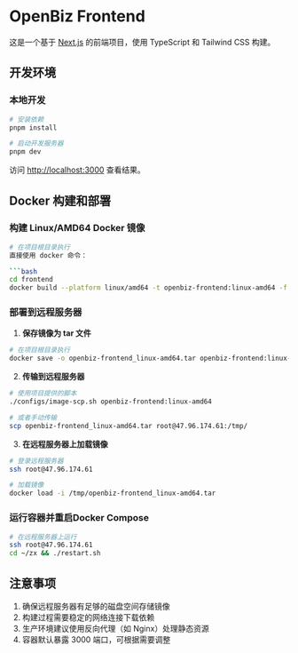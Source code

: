 # OpenBiz Frontend

这是一个基于 [Next.js](https://nextjs.org) 的前端项目，使用 TypeScript 和 Tailwind CSS 构建。

## 开发环境

### 本地开发

```bash
# 安装依赖
pnpm install

# 启动开发服务器
pnpm dev
```

访问 [http://localhost:3000](http://localhost:3000) 查看结果。

## Docker 构建和部署

### 构建 Linux/AMD64 Docker 镜像

```bash
# 在项目根目录执行
直接使用 docker 命令：

```bash
cd frontend
docker build --platform linux/amd64 -t openbiz-frontend:linux-amd64 -f Dockerfile .
```

### 部署到远程服务器

1. **保存镜像为 tar 文件**
```bash
# 在项目根目录执行
docker save -o openbiz-frontend_linux-amd64.tar openbiz-frontend:linux-amd64
```

2. **传输到远程服务器**
```bash
# 使用项目提供的脚本
./configs/image-scp.sh openbiz-frontend:linux-amd64

# 或者手动传输
scp openbiz-frontend_linux-amd64.tar root@47.96.174.61:/tmp/
```

3. **在远程服务器上加载镜像**
```bash
# 登录远程服务器
ssh root@47.96.174.61

# 加载镜像
docker load -i /tmp/openbiz-frontend_linux-amd64.tar
```

### 运行容器并重启Docker Compose

```bash
# 在远程服务器上运行
ssh root@47.96.174.61
cd ~/zx && ./restart.sh
```



## 注意事项

1. 确保远程服务器有足够的磁盘空间存储镜像
2. 构建过程需要稳定的网络连接下载依赖
3. 生产环境建议使用反向代理（如 Nginx）处理静态资源
4. 容器默认暴露 3000 端口，可根据需要调整
